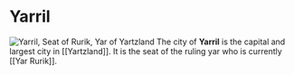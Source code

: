 # Yarril
![Yarril, Seat of Rurik, Yar of Yartzland](yarril.jpeg)
The city of **Yarril** is the capital and largest city in [[Yartzland]]. It is the seat of the ruling yar who is currently [[Yar Rurik]].

<Location><Yartzland><Settlement>